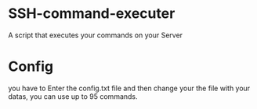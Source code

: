 # SSH-command-executer
 A script that executes your commands on your Server
# Config
 you have to Enter the config.txt file and then change your the  file with your datas, you can use up to 95 commands.

